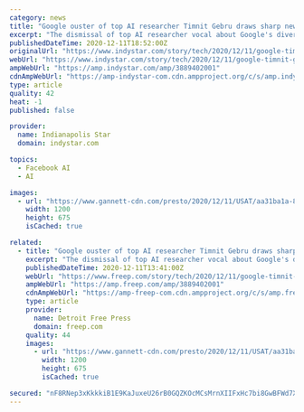 ```yaml
---
category: news
title: "Google ouster of top AI researcher Timnit Gebru draws sharp new scrutiny of how it treats Black employees"
excerpt: "The dismissal of top AI researcher vocal about Google's diversity failures has drawn new attention to treatment of Black employees, especially women."
publishedDateTime: 2020-12-11T18:52:00Z
originalUrl: "https://www.indystar.com/story/tech/2020/12/11/google-timnit-gebru-black-employees-diversity-sundar-pichai/3889402001/"
webUrl: "https://www.indystar.com/story/tech/2020/12/11/google-timnit-gebru-black-employees-diversity-sundar-pichai/3889402001/"
ampWebUrl: "https://amp.indystar.com/amp/3889402001"
cdnAmpWebUrl: "https://amp-indystar-com.cdn.ampproject.org/c/s/amp.indystar.com/amp/3889402001"
type: article
quality: 42
heat: -1
published: false

provider:
  name: Indianapolis Star
  domain: indystar.com

topics:
  - Facebook AI
  - AI

images:
  - url: "https://www.gannett-cdn.com/presto/2020/12/11/USAT/aa31ba1a-8ce7-45eb-8549-b5003111f7dc-AP_Britain_Google.jpg?auto=webp&crop=3528,1985,x0,y0&format=pjpg&width=1200"
    width: 1200
    height: 675
    isCached: true

related:
  - title: "Google ouster of top AI researcher Timnit Gebru draws sharp new scrutiny of how it treats Black employees"
    excerpt: "The dismissal of top AI researcher vocal about Google's diversity failures has drawn new attention to treatment of Black employees, especially women."
    publishedDateTime: 2020-12-11T13:41:00Z
    webUrl: "https://www.freep.com/story/tech/2020/12/11/google-timnit-gebru-black-employees-diversity-sundar-pichai/3889402001/"
    ampWebUrl: "https://amp.freep.com/amp/3889402001"
    cdnAmpWebUrl: "https://amp-freep-com.cdn.ampproject.org/c/s/amp.freep.com/amp/3889402001"
    type: article
    provider:
      name: Detroit Free Press
      domain: freep.com
    quality: 44
    images:
      - url: "https://www.gannett-cdn.com/presto/2020/12/11/USAT/aa31ba1a-8ce7-45eb-8549-b5003111f7dc-AP_Britain_Google.jpg?auto=webp&crop=3528,1985,x0,y0&format=pjpg&width=1200"
        width: 1200
        height: 675
        isCached: true

secured: "nF8RNep3xKkkkiB1E9KaJuxeU26rB0GQZKOcMCsMrnXIIFxHc7bi8GwBFWd7XUc7rCm5g41ojTodcRgKGaXm5SuMgR41PuGNvZDBSzy9rO0bVimTAgruVA9I/4C5rKgSptREv2Xw8MsTf8d8NZEYurdwJFyDdxMFxnqkhr6VyalIrp02/UbeYHGTty4f3jrjadrsUO4514Ur066/RrjefIAkcLdgVyLIpSfJo4GllJ/SrV9BhvDugI3YAAEDfRadLHk7PGs2bfuu9dMVXFG/3Kfc1/ulXoE7Q5FdyVO/Xynde+Hjx+cElLSJXH/Rufas1oI/ryzXnY5WaxwCgQKzlGlZnfq0rlKgB1WXv3yBFk4=;rzraiMlMGJZrRBzxWdgw2Q=="
---
```



